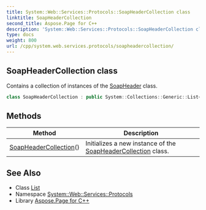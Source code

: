 ```yaml
---
title: System::Web::Services::Protocols::SoapHeaderCollection class
linktitle: SoapHeaderCollection
second_title: Aspose.Page for C++
description: 'System::Web::Services::Protocols::SoapHeaderCollection class. Contains a collection of instances of the SoapHeader class in C++.'
type: docs
weight: 800
url: /cpp/system.web.services.protocols/soapheadercollection/
---
```

## SoapHeaderCollection class


Contains a collection of instances of the [SoapHeader](../soapheader/) class.

```cpp
class SoapHeaderCollection : public System::Collections::Generic::List<System::SharedPtr<SoapHeader>>
```

## Methods

| Method | Description |
| --- | --- |
| [SoapHeaderCollection](./soapheadercollection/)() | Initializes a new instance of the [SoapHeaderCollection](./) class. |
## See Also

* Class [List](../../system.collections.generic/list/)
* Namespace [System::Web::Services::Protocols](../)
* Library [Aspose.Page for C++](../../)
